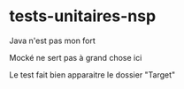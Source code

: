 # tests-unitaires-nsp

Java n'est pas mon fort

Mocké ne sert pas à grand chose ici

Le test fait bien apparaitre le dossier "Target"
